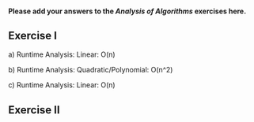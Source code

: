 #### Please add your answers to the **_Analysis of Algorithms_** exercises here.

## Exercise I

a) Runtime Analysis: Linear: O(n)

b) Runtime Analysis: Quadratic/Polynomial: O(n^2)

c) Runtime Analysis: Linear: O(n)

## Exercise II
